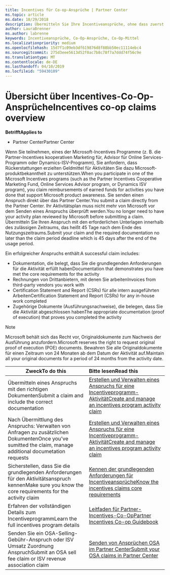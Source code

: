 ```yaml
---
title: Incentives für Co-op-Ansprüche | Partner Center
ms.topic: article
ms.date: 10/29/2018
description: Übermitteln Sie Ihre Incentiveansprüche, ohne dass zuerst Ihr Aktivitätsplan überprüft werden muss.
author: LauraBrenner
ms.author: labrenne
keywords: Incentiveansprüche, Co-Op-Ansprüche, Co-Op-Mittel
ms.localizationpriority: medium
ms.openlocfilehash: 15d7f1c09eb3df619876d8f88bb50ec11114ebc4
ms.sourcegitcommit: 275d3eee5613d52f0ac7b8c78f7a7ddd74f56c9e
ms.translationtype: MT
ms.contentlocale: de-DE
ms.lasthandoff: 04/10/2019
ms.locfileid: "59430109"
---
```

# <a name="incentives-co-op-claims-overview"></a><span data-ttu-id="14d43-104">Übersicht über Incentives-Co-Op-Ansprüche</span><span class="sxs-lookup"><span data-stu-id="14d43-104">Incentives co-op claims overview</span></span>

**<span data-ttu-id="14d43-105">Betrifft</span><span class="sxs-lookup"><span data-stu-id="14d43-105">Applies to</span></span>**

- <span data-ttu-id="14d43-106">Partner Center</span><span class="sxs-lookup"><span data-stu-id="14d43-106">Partner Center</span></span>

<span data-ttu-id="14d43-107">Wenn Sie teilnehmen, eines der Microsoft-Incentives Programme (z. B. die Partner-Incentives kooperativen Marketing für, Advisor für Online Services-Programm oder Dynamics-ISV-Programm), Sie anfordern, dass Rückerstattungen erzielten Geldmittel für Aktivitäten Sie dazu Microsoft-produktbekanntheit zu unterstützen.</span><span class="sxs-lookup"><span data-stu-id="14d43-107">When you participate in one of the Microsoft Incentives programs (such as the Partner Incentives Cooperative Marketing Fund, Online Services Advisor program, or Dynamics ISV program), you claim reimbursements of earned funds for activities you have done that support Microsoft product awareness.</span></span> <span data-ttu-id="14d43-108">Sie senden einen Anspruch direkt über das Partner Center.</span><span class="sxs-lookup"><span data-stu-id="14d43-108">You submit a claim directly from the Partner Center.</span></span> <span data-ttu-id="14d43-109">Ihr Aktivitätsplan muss nicht mehr von Microsoft vor dem Senden eines Anspruchs überprüft werden.</span><span class="sxs-lookup"><span data-stu-id="14d43-109">You no longer need to have your activity plan reviewed by Microsoft before submitting a claim.</span></span> <span data-ttu-id="14d43-110">Übermitteln Sie Ihren Anspruch mit den erforderlichen Unterlagen innerhalb des zulässigen Zeitraums, das heißt 45 Tage nach dem Ende des Nutzungszeitraums.</span><span class="sxs-lookup"><span data-stu-id="14d43-110">Submit your claim and the required documentation no later than the claim period deadline which is 45 days after the end of the usage period.</span></span> 

<span data-ttu-id="14d43-111">Ein erfolgreicher Anspruchs enthält:</span><span class="sxs-lookup"><span data-stu-id="14d43-111">A successful claim includes:</span></span>

- <span data-ttu-id="14d43-112">Dokumentation, die belegt, dass Sie die grundlegenden Anforderungen für die Aktivität erfüllt haben</span><span class="sxs-lookup"><span data-stu-id="14d43-112">Documentation that demonstrates you have met the core requirements for the activity</span></span>
- <span data-ttu-id="14d43-113">Rechnungen von Drittanbietern, mit denen Sie arbeiten</span><span class="sxs-lookup"><span data-stu-id="14d43-113">Invoices from third-party vendors you work with</span></span>
- <span data-ttu-id="14d43-114">Certification Statement and Report (CSRs) für alle intern ausgeführten Arbeiten</span><span class="sxs-lookup"><span data-stu-id="14d43-114">Certification Statement and Report (CSRs) for any in-house work completed</span></span>
- <span data-ttu-id="14d43-115">Zugehörige Dokumente (Ausführungsnachweise), die belegen, dass Sie die Aktivität abgeschlossen haben</span><span class="sxs-lookup"><span data-stu-id="14d43-115">The appropriate documentation (proof of execution) that proves you completed the activity</span></span> 

>[!NOTE]
><span data-ttu-id="14d43-116">Microsoft behält sich das Recht vor, Originaldokumente zum Nachweis der Ausführung anzufordern.</span><span class="sxs-lookup"><span data-stu-id="14d43-116">Microsoft reserves the right to request original proof of execution (POE) documents.</span></span> <span data-ttu-id="14d43-117">Bewahren Sie alle Originaldokumente für einen Zeitraum von 24 Monaten ab dem Datum der Aktivität auf.</span><span class="sxs-lookup"><span data-stu-id="14d43-117">Maintain all your original documents for a period of 24 months from the activity date.</span></span> 

|**<span data-ttu-id="14d43-118">Zweck</span><span class="sxs-lookup"><span data-stu-id="14d43-118">To do this</span></span>**   |**<span data-ttu-id="14d43-119">Bitte lesen</span><span class="sxs-lookup"><span data-stu-id="14d43-119">Read this</span></span>**   |
|-----------------|:--------------------------------------|
|<span data-ttu-id="14d43-120">Übermitteln eines Anspruchs mit den richtigen Dokumenten</span><span class="sxs-lookup"><span data-stu-id="14d43-120">Submit a claim and include the correct documentation</span></span>|[<span data-ttu-id="14d43-121">Erstellen und Verwalten eines Anspruchs für eine Incentiveprogramm-Aktivität</span><span class="sxs-lookup"><span data-stu-id="14d43-121">Create and manage an incentives program activity claim</span></span>](create-incentives-claims.md)|
|<span data-ttu-id="14d43-122">Nach Übermittlung des Anspruchs: Verwalten von Anfragen zu zusätzlichen Dokumenten</span><span class="sxs-lookup"><span data-stu-id="14d43-122">Once you've sumitted the claim, manage additional documetation requests</span></span>|[<span data-ttu-id="14d43-123">Erstellen und Verwalten eines Anspruchs für eine Incentiveprogramm-Aktivität</span><span class="sxs-lookup"><span data-stu-id="14d43-123">Create and manage an incentives program activity claim</span></span>](create-incentives-claims.md)  |
|<span data-ttu-id="14d43-124">Sicherstellen, dass Sie die grundlegenden Anforderungen für den Aktivitätsanspruch kennen</span><span class="sxs-lookup"><span data-stu-id="14d43-124">Make sure you know the core requirements for the activity claim</span></span>|[<span data-ttu-id="14d43-125">Kennen der grundlegenden Anforderungen für Incentiveansprüche</span><span class="sxs-lookup"><span data-stu-id="14d43-125">Know the incentives claims core requirements</span></span>](core-requirements.md)   |
|<span data-ttu-id="14d43-126">Erfahren der vollständigen Details zum Incentiveprogramm</span><span class="sxs-lookup"><span data-stu-id="14d43-126">Learn the full incentives program details</span></span>|[<span data-ttu-id="14d43-127">Leitfaden für Partner-Incentives-Co-Op</span><span class="sxs-lookup"><span data-stu-id="14d43-127">Partner Incentives Co-op Guidebook</span></span>](https://assets.microsoft.com/coop-guidebook.pdf)
|<span data-ttu-id="14d43-128">Senden Sie ein OSA-Selling-Gebühr-Anspruch oder ISV Umsatz Zuordnung Anspruch</span><span class="sxs-lookup"><span data-stu-id="14d43-128">Submit an OSA sell fee claim or ISV revenue association claim</span></span> |[<span data-ttu-id="14d43-129">Senden von Ansprüchen OSA im Partner Center</span><span class="sxs-lookup"><span data-stu-id="14d43-129">Submit your OSA claims in Partner Center</span></span>](submit-osa-claim.md)|
                                                                                 
                                   